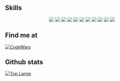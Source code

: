 <!--
**Fisherman386/fisherman386** is a ✨ _special_ ✨ repository because its `README.md` (this file) appears on your GitHub profile.

https://simpleicons.org/?q=C
-->

## Skills
<p float="left" align=center>
  <img src="https://img.shields.io/badge/HTML5-F16529?style=for-the-badge&logo=html5&logoColor=white&labelColor=101010"/>
  <img src="https://img.shields.io/badge/JavaScript-F7DF1E?style=for-the-badge&logo=javascript&logoColor=white&labelColor=101010"/>
  <img src="https://img.shields.io/badge/CSS3-2965F1?style=for-the-badge&logo=css3&logoColor=white&labelColor=101010"/>
  <img src="https://img.shields.io/badge/React-61dafb?style=for-the-badge&logo=React&logoColor=white&labelColor=101010"/>
  <img src="https://img.shields.io/badge/NodeJS-3C873A?style=for-the-badge&logo=nodedotjs&logoColor=white&labelColor=101010"/>
  <img src="https://img.shields.io/badge/MySQL-007F8F?style=for-the-badge&logo=mysql&logoColor=white&labelColor=101010"/>
  <img src="https://img.shields.io/badge/Express-b3d5b2?style=for-the-badge&logo=express&logoColor=white&labelColor=101010"/>
  <img src="https://img.shields.io/badge/Python-3B8BBE?style=for-the-badge&logo=python&logoColor=white&labelColor=101010"/>
  <img src="https://img.shields.io/badge/Java-ec2025?style=for-the-badge&logo=Java&logoColor=white&labelColor=101010"/>
  <img src="https://img.shields.io/badge/C++-99CCFF?style=for-the-badge&logo=Cplusplus&logoColor=white&labelColor=101010"/>
  <img src="https://img.shields.io/badge/Markdown-FFFFFF?style=for-the-badge&logo=markdown&logoColor=white&labelColor=101010"/>
</p>

## Find me at
[![CodeWars](https://img.shields.io/badge/Codewars-f89999?style=for-the-badge&logo=codewars&logoColor=white&labelColor=101010)](https://www.codewars.com/users/Fisherman386)

## Github stats
[![Top Langs](https://github-readme-stats.vercel.app/api/top-langs/?username=fisherman386&layout=compact)](https://github.com/anuraghazra/github-readme-stats)

